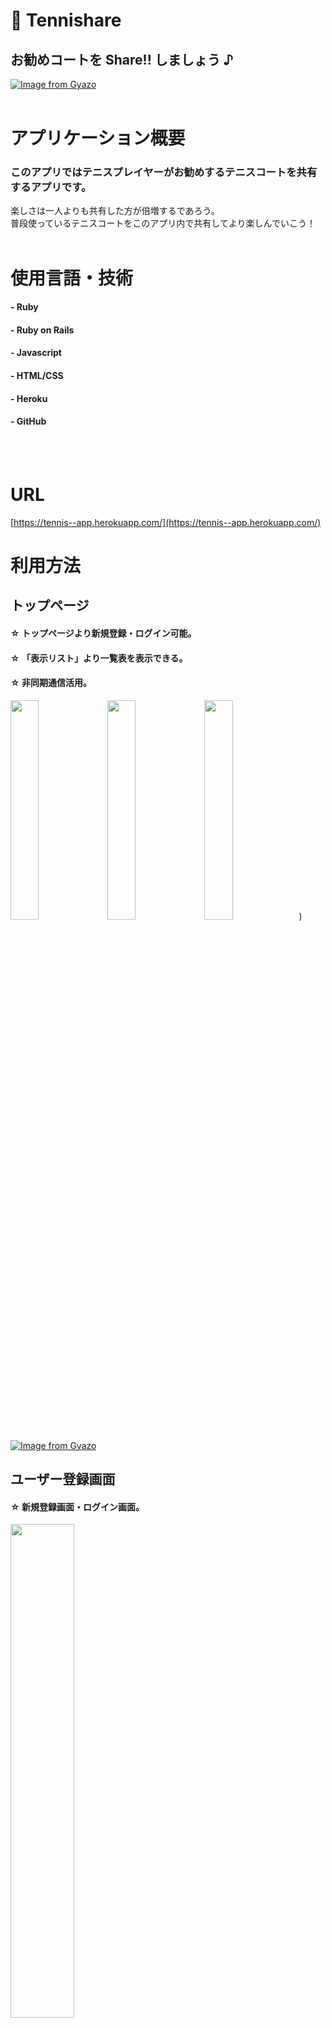 # 🎾 Tennishare

##  お勧めコートを **Share!!** しましょう ♪ 
  
[![Image from Gyazo](https://i.gyazo.com/82cf2be4ded7c54cba56f67fbcccd92a.jpg)](https://gyazo.com/82cf2be4ded7c54cba56f67fbcccd92a)
<br>
<br>
# アプリケーション概要
###  このアプリではテニスプレイヤーがお勧めするテニスコートを共有するアプリです。
  楽しさは一人よりも共有した方が倍増するであろう。<br>
  普段使っているテニスコートをこのアプリ内で共有してより楽しんでいこう！
<br>
<br>
# 使用言語・技術
#### - Ruby
#### - Ruby on Rails
#### - Javascript
#### - HTML/CSS
#### - Heroku
#### - GitHub
<br>
<br>  

# URL

[https://tennis--app.herokuapp.com/](https://tennis--app.herokuapp.com/)


# 利用方法  
## トップページ
#### ☆ トップページより新規登録・ログイン可能。
#### ☆ 「表示リスト」より一覧表を表示できる。
#### ☆ 非同期通信活用。

<p>
<img src="https://i.gyazo.com/e330f6f9f36cd7124502b4e98c9ff8a6.jpg" width=30%>
<img src="https://i.gyazo.com/48031387c190ecf4cb6aa0f16e757209.jpg" width=30%  heigh=70px>
<img src="https://i.gyazo.com/7c6e791852f46d87c5c0959f99aafd66.gif" width=30%>)
</p>
  
  [![Image from Gyazo](https://i.gyazo.com/7c6e791852f46d87c5c0959f99aafd66.gif)](https://gyazo.com/7c6e791852f46d87c5c0959f99aafd66)
## ユーザー登録画面
#### ☆ 新規登録画面・ログイン画面。

<p>
<img src="https://i.gyazo.com/b475b7ad3c7fa91ed79178f2ca9d041e.png" width=45%> 
</p>
 
## 投稿画面
#### ☆ ログインユーザーのみ投稿可能。
#### ☆ トップページと詳細ページより遷移が可能。
#### ☆ 全て記入して登録可能。
 
## 詳細画面
#### ☆ 一覧表より選択したコートの詳細画面が表示される。
#### ☆ 投稿者情報が上記に表示される。
#### ☆ 投稿者本人であれば、「MENU」クリックより編集・削除が可能。
#### ☆ 「MAP」クリックよりマップを表示する。


# 課題解決
#### 使用したいテニスコートを検索する際に検索回数を減らしたいと考え、一つのアプリにまとめることで解消できると考えました。
#### 共有する場を設けて、まだ知らないコートを知ることができる。

# 工夫したポイント
#### - レイアウトはシンプルに、少しスポーツカラーを入れました。
#### - テニス好きなユーザーと容易に繋がれるようにした。
#### - ユーザーだけが知っている投稿コートの魅力を他のユーザーにも伝えるために、<br>「おすすめポイント」欄を作成した。
#### - マップを設置して場所をわかりやすくした。

# 今後の実装予定
#### - AWSでEC2へのデプロイ、E3の導入。
#### - map機能をコート毎で登録できるようにする。
#### - 県別検索を追加する。
#### - 


# テーブル設計

## usersテーブル

| Column                      | Type        | Options                        |
| --------------------------- | ----------- | ------------------------------ |
| nickname                    | string      | null: false                    |
| email                       | string      | null: false                    |
| encrypted_password          | string      | null: false                    |
| tennis_year                 | integer     | null: false                    |
##Association
-has_many   :coats
-has_many   :comments

## coatsテーブル

| Column                      | Type        | Options                        |
| --------------------------- | ----------- | ------------------------------ |
| name                        | string      | null: false                    |
| info                        | text        | null: false                    |
| start_time_id               | integer     | null: false                    |
| finish_time_id              | integer     | null: false                    |
| number_id                   | integer     | null: false                    |
| prefecture_id               | integer     | null: false                    |
| city                        | string      | null: false                    |
| address                     | string      | null: false                    |
| user                        | references  | null: false, foreign_key: true |
## Association
-belongs_to :user
-has_many   :comment

## messagesテーブル

| Column                      | Type        | Options                        |
| --------------------------- | ----------- | ------------------------------ |
| messages                        | text        | null: false                    |
| user                        | references  | null: false, foreign_key: true |
| coat                        | references  | null: false, foreign_key: true |
###  Association

-belongs_to :user
-belongs_to :coat
